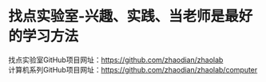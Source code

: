 # 找点实验室-兴趣、实践、当老师是最好的学习方法
找点实验室GitHub项目网址：https://github.com/zhaodian/zhaolab  
计算机系列GitHub项目网址：https://github.com/zhaodian/zhaolab/computer
